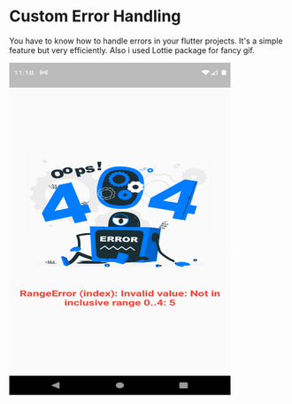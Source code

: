 # Custom Error Handling

You have to know how to handle errors in your flutter projects. It's a simple feature but very efficiently. Also i used Lottie package for fancy gif.

<img src="./screenshots/ss.png" width="400" height="600">
